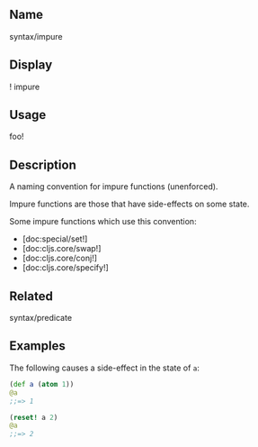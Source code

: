 ## Name
syntax/impure

## Display
! impure

## Usage
foo!

## Description

A naming convention for impure functions (unenforced).

Impure functions are those that have side-effects on some state.

Some impure functions which use this convention:

- [doc:special/set!]
- [doc:cljs.core/swap!]
- [doc:cljs.core/conj!]
- [doc:cljs.core/specify!]

## Related
syntax/predicate

## Examples

The following causes a side-effect in the state of `a`:

```clj
(def a (atom 1))
@a
;;=> 1

(reset! a 2)
@a
;;=> 2
```

